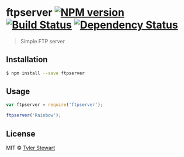 # ftpserver [![NPM version][npm-image]][npm-url] [![Build Status][travis-image]][travis-url] [![Dependency Status][daviddm-image]][daviddm-url]
> Simple FTP server

## Installation

```sh
$ npm install --save ftpserver
```

## Usage

```js
var ftpserver = require('ftpserver');

ftpserver('Rainbow');
```
## License

MIT © [Tyler Stewart]()


[npm-image]: https://badge.fury.io/js/ftpserver.svg
[npm-url]: https://npmjs.org/package/ftpserver
[travis-image]: https://travis-ci.org/stewarttylerr/ftpserver.svg?branch=master
[travis-url]: https://travis-ci.org/stewarttylerr/ftpserver
[daviddm-image]: https://david-dm.org/stewarttylerr/ftpserver.svg?theme=shields.io
[daviddm-url]: https://david-dm.org/stewarttylerr/ftpserver
